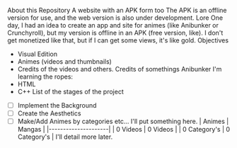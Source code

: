About this Repository
A website with an APK form too
The APK is an offline version for use, and the web version is also under development.
Lore
One day, I had an idea to create an app and site for animes (like Anibunker or Crunchyroll), but my version is offline in an APK (free version, like). I don't get monetized like that, but if I can get some views, it's like gold.
Objectives
 * Visual Edition
 * Animes (videos and thumbnails)
 * Credits of the videos and others.
Credits of somethings
Anibunker
I'm learning the ropes:
 * HTML
 * C++
List of the stages of the project
 * [ ] Implement the Background
 * [ ] Create the Aesthetics
 * [ ] Make/Add Animes by categories
   etc...
I'll put something here.
| Animes | Mangas |
|---------------------|
| 0 Videos | 0 Videos |
| 0 Category's | 0 Category's |
I'll detail more later.
